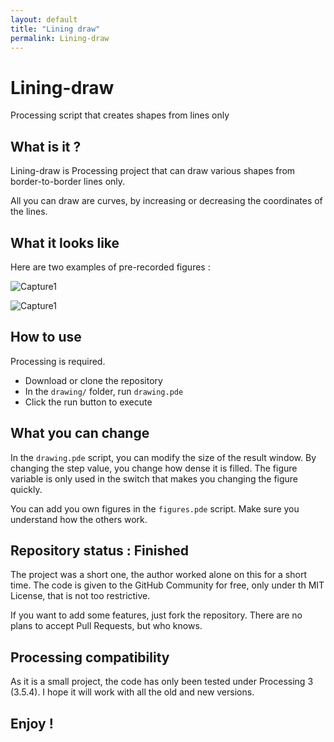 ```yaml
---
layout: default
title: "Lining draw"
permalink: Lining-draw
---
```


# Lining-draw
Processing script that creates shapes from lines only 

## What is it ?

Lining-draw is Processing project that can draw various shapes from border-to-border lines only. 

All you can draw are curves, by increasing or decreasing the coordinates of the lines.

## What it looks like 

Here are two examples of pre-recorded figures :

![Capture1](img/Capture1.PNG)

![Capture1](img/Capture2.PNG)

## How to use

Processing is required.

* Download or clone the repository
* In the `drawing/` folder, run `drawing.pde`
* Click the run button to execute

## What you can change

In the `drawing.pde` script, you can modify the size of the result window.  By changing the step value, you change how dense it is filled. The figure variable is only used in the switch that makes you changing the figure quickly.

You can add you own figures in the `figures.pde` script. Make sure you understand how the others work.

## Repository status : Finished

The project was a short one, the author worked alone on this for a short time. The code is given to the GitHub Community for free, only under th MIT License, that is not too restrictive. 

If you want to add some features, just fork the repository. There are no plans to accept Pull Requests, but who knows.

## Processing compatibility 

As it is a small project, the code has only been tested under Processing 3 (3.5.4). I hope it will work with all the old and new versions.

## Enjoy !

